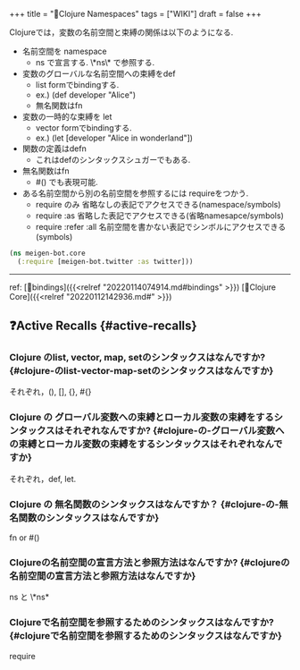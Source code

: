 +++
title = "📝Clojure Namespaces"
tags = ["WIKI"]
draft = false
+++

Clojureでは，変数の名前空間と束縛の関係は以下のようになる.

-   名前空間を namespace
    -   ns で宣言する. \\\*ns\\\* で参照する.
-   変数のグローバルな名前空間への束縛をdef
    -   list formでbindingする.
    -   ex.) (def developer "Alice")
    -   無名関数はfn
-   変数の一時的な束縛を let
    -   vector formでbindingする.
    -   ex.) (let [developer "Alice in wonderland"])
-   関数の定義はdefn
    -   これはdefのシンタックスシュガーでもある.
-   無名関数はfn
    -   \#() でも表現可能.
-   ある名前空間から別の名前空間を参照するには requireをつかう.
    -   require のみ 省略なしの表記でアクセスできる(namespace/symbols)
    -   require :as 省略した表記でアクセスできる(省略namesapce/symbols)
    -   require :refer :all 名前空間を書かない表記でシンボルにアクセスできる
        (symbols)

<!--listend-->

```clojure
(ns meigen-bot.core
  (:require [meigen-bot.twitter :as twitter]))
```

---

ref: [📝bindings]({{<relref "20220114074914.md#bindings" >}}) [📂Clojure Core]({{<relref "20220112142936.md#" >}})


## ❓Active Recalls {#active-recalls}


### Clojure のlist, vector, map, setのシンタックスはなんですか? {#clojure-のlist-vector-map-setのシンタックスはなんですか}

それぞれ，(), [], {}, #{}


### Clojure の グローバル変数への束縛とローカル変数の束縛をするシンタックスはそれぞれなんですか? {#clojure-の-グローバル変数への束縛とローカル変数の束縛をするシンタックスはそれぞれなんですか}

それぞれ，def, let.


### Clojure の 無名関数のシンタックスはなんですか？ {#clojure-の-無名関数のシンタックスはなんですか}

fn or #()


### Clojureの名前空間の宣言方法と参照方法はなんですか? {#clojureの名前空間の宣言方法と参照方法はなんですか}

ns と \\\*ns\*


### Clojureで名前空間を参照するためのシンタックスはなんですか? {#clojureで名前空間を参照するためのシンタックスはなんですか}

require
